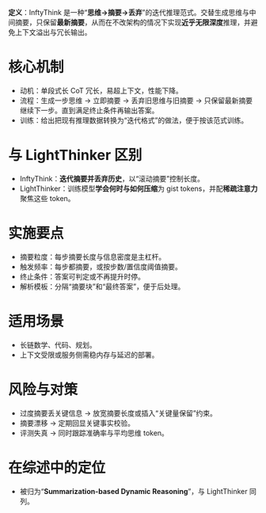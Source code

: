 **定义**：InftyThink 是一种“**思维→摘要→丢弃**”的迭代推理范式。交替生成思维与中间摘要，只保留**最新摘要**，从而在不改架构的情况下实现**近乎无限深度**推理，并避免上下文溢出与冗长输出。&#x20;

# 核心机制

* 动机：单段式长 CoT 冗长，易超上下文，性能下降。
* 流程：生成一步思维 → 立即摘要 → 丢弃旧思维与旧摘要 → 只保留最新摘要继续下一步。直到满足终止条件再输出答案。
* 训练：给出把现有推理数据转换为“迭代格式”的做法，便于按该范式训练。

# 与 LightThinker 区别

* InftyThink：**迭代摘要并丢弃历史**，以“滚动摘要”控制长度。
* LightThinker：训练模型**学会何时与如何压缩**为 gist tokens，并配**稀疏注意力**聚焦这些 token。

# 实施要点

* 摘要粒度：每步摘要长度与信息密度是主杠杆。
* 触发频率：每步都摘要，或按步数/置信度阈值摘要。
* 终止条件：答案可判定或不再提升时停。
* 解析模板：分隔“摘要块”和“最终答案”，便于后处理。

# 适用场景

* 长链数学、代码、规划。
* 上下文受限或服务侧需稳内存与延迟的部署。

# 风险与对策

* 过度摘要丢关键信息 → 放宽摘要长度或插入“关键量保留”约束。
* 摘要漂移 → 定期回显关键事实校验。
* 评测失真 → 同时跟踪准确率与平均思维 token。

# 在综述中的定位

* 被归为“**Summarization-based Dynamic Reasoning**”，与 LightThinker 同列。
